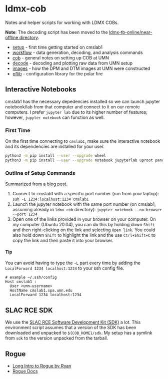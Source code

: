 # ldmx-cob

Notes and helper scripts for working with LDMX COBs.

**Note**: The decoding script has been moved to the [ldmx-tb-online/near-offline directory](https://github.com/LDMX-Software/ldmx-tb-online).

- [setup](notes/setup.md) - first time getting started on cmslab1
- [workflow](notes/workflow.md) - data generation, decoding, and analysis commands
- [cob](notes/cob.md) - general notes on setting up COB at UMN
- [decode](notes/decode.md) - decoding and plotting raw data from UMN setup
- [images](notes/images.md) - how the DPM and DTM images at UMN were constructed
- [pflib](notes/pflib.md) - configuration library for the polar fire

## Interactive Notebooks
cmslab1 has the necessary depedencies installed so we can launch jupyter notebook/lab from that computer and connect to it on our remote computers. I prefer `jupyter lab` due to its higher number of features; however, `jupyter notebook` can function as well.

### First Time
On the first time connecting to `cmslab1`, make sure the interactive notebook and its dependencies are installed for your user.
```bash
python3 -m pip install --user --upgrade wheel
python3 -m pip install --user --upgrade notebook jupyterlab uproot pandas
```
### Outline of Setup Commands
Summarized from [a blog post](https://medium.com/@apbetahouse45/how-to-run-jupyter-notebooks-on-remote-server-part-1-ssh-a2be0232c533).
1. Connect to cmslab1 with a specific port number (run from your laptop): `ssh -L 1234:localhost:1234 cmslab1`
2. Launch the jupyter notebook with the same port number (on cmslab1, assuming already in `ldmx-cob` directory): `jupyter notebook --no-browser --port 1234`
3. Open one of the links provided in your browser on your computer. On my computer (Ubuntu 20.04), you can do this by holding down `Shift` and then right-clicking on the link and selecting `Open link`. You could also hold down `Shift` to highlight the link and the use `Ctrl+Shift+C` to copy the link and then paste it into your browser.

#### Tip
You can avoid having to type the `-L` part every time by adding the `LocalForward 1234 localhost:1234` to your ssh config file.
```
# example ~/.ssh/config
Host cmslab1 :
  User <umn-username>
  HostName cmslab1.spa.umn.edu
  LocalForward 1234 localhost:1234
```

## SLAC RCE SDK
We use the [SLAC RCE Software Development Kit (SDK)](https://confluence.slac.stanford.edu/display/RPTUSER/SDK+Download+and+Installation) a lot. 
This environment script assumes that a version of the SDK has been downloaded
and unpacked to `${COB_HOME}/sdk`. My setup has a symlink from `sdk` to the version
unpacked from the tarball.

## Rogue
- [Long Intro to Rogue by Ryan](https://indico.cern.ch/event/752029/contributions/3114636/attachments/1703930/2744976/ROGUE_Overview.pdf)
- [Rogue Docs](https://slaclab.github.io/rogue/index.html)

